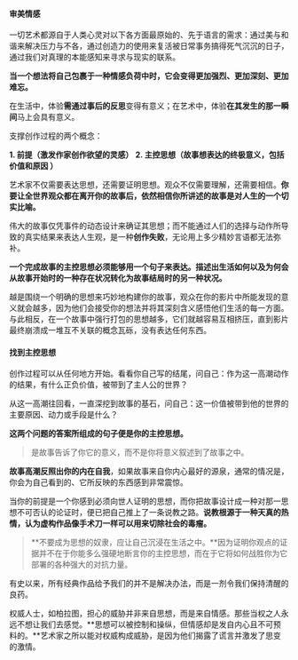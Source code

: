 #### 审美情感

一切艺术都源自于人类心灵对以下各方面最原始的、先于语言的需求：通过美与和谐来解决压力与不各，通过创造力的使用来复活被日常事务搞得死气沉沉的日子，通过我们对真理的本能感知来寻求与现实的联系。

**当一个想法将自己包裹于一种情感负荷中时，它会变得更加强烈、更加深刻、更加难忘。**

在生活中，体验**需通过事后的反思**变得有意义；在艺术中，体验**在其发生的那一瞬间**马上会具有意义。

支撑创作过程的两个概念：

**1. 前提（激发作家创作欲望的灵感）**
**2. 主控思想（故事想表达的终极意义，包括 价值和原因 ）**

艺术家不仅需要表达思想，还需要证明思想。观众不仅需要理解，还需要相信。**你要让全世界观众都在离开你的故事后，依然相信你所讲述的故事是对人生的一个切实比喻。**

伟大的故事仅凭事件的动态设计来确证其思想；而不能通过人们的选择与动作所导致的真实结果来表达人生观，是一种**创作失败**，无论用上多少精妙言语都无法弥补。

**一个完成故事的主控思想必须能够用一个句子来表达。描述出生活如何以及为何会从故事开始时的一种存在状况转化为故事结局时的另一种状况。**

越是围绕一个明确的思想来巧妙地构建你的故事，观众在你的影片中所能发现的意义就会越多，因为他们会接受你的想法并将其深刻含义感悟他们生活的每一方面。与此相反，在一个故事中强行打包的思想越多，它们就越容易互相挤压，直到影片最终崩溃成一堆互不关联的概念瓦砾，没有表达任何东西。

#### 找到主控思想

创作过程可以从任何地方开始。看看你自己写的结尾，问自己：作为这一高潮动作的结果，有什么正负价值，被带到了主人公的世界？

从这一高潮往回看，一直深挖到故事的基石，问自己：这一价值被带到他的世界的主要原因、动力或手段是什么？

**这两个问题的答案所组成的句子便是你的主控思想。**

> 是故事告诉了你它的意义，而不是你将意义叙述到了故事之中。

**故事高潮反照出你的内在自我**，如果故事来自你内心最好的源泉，通常的情况是，你会为自己看到的、它所反映的东西感到非常震惊。

当你的前提是一个你感到必须向世人证明的思想，而你把故事设计成一种对那一思想不可否认的论证时，便已把自己推上了一条说教之路。**说教根源于一种天真的热情，认为虚构作品像手术刀一样可以用来切除社会的毒瘤。**

> **不要成为思想的奴隶，应让自己沉浸在生活之中。**因为证明你观点的证据并不在于你能多么强硬地断言你的主控思想，而在于它将如何战胜你为它部署的各种强大的对抗力量。

有史以来，所有经典作品给予我们的并不是解决办法，而是一剂令我们保持清醒的良药。

权威人士，如柏拉图，担心的威胁并非来自思想，而是来自情感。那些当权之人永远不想让我们去感觉。**思想可以被控制和操纵，但情感却是发自内心且不可预料的。**艺术家之所以能对权威构成威胁，是因为他们揭露了谎言并激发了思变的激情。



